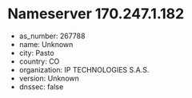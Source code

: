 # Nameserver 170.247.1.182

* as_number: 267788
* name: Unknown
* city: Pasto
* country: CO
* organization: IP TECHNOLOGIES S.A.S.
* version: Unknown
* dnssec: false
